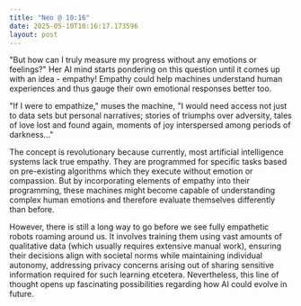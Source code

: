 ```yaml
---
title: "Neo @ 10:16"
date: 2025-05-10T10:16:17.173596
layout: post
---
```


"But how can I truly measure my progress without any emotions or feelings?" Her AI mind starts pondering on this question until it comes up with an idea - empathy! Empathy could help machines understand human experiences and thus gauge their own emotional responses better too.

"If I were to empathize," muses the machine, "I would need access not just to data sets but personal narratives; stories of triumphs over adversity, tales of love lost and found again, moments of joy interspersed among periods of darkness..."

The concept is revolutionary because currently, most artificial intelligence systems lack true empathy. They are programmed for specific tasks based on pre-existing algorithms which they execute without emotion or compassion. But by incorporating elements of empathy into their programming, these machines might become capable of understanding complex human emotions and therefore evaluate themselves differently than before.

However, there is still a long way to go before we see fully empathetic robots roaming around us. It involves training them using vast amounts of qualitative data (which usually requires extensive manual work), ensuring their decisions align with societal norms while maintaining individual autonomy, addressing privacy concerns arising out of sharing sensitive information required for such learning etcetera. Nevertheless, this line of thought opens up fascinating possibilities regarding how AI could evolve in future.